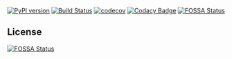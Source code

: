 [![PyPI version](https://badge.fury.io/py/rapydo-controller.svg)](https://badge.fury.io/py/rapydo-controller) [![Build Status](https://travis-ci.org/rapydo/do.svg?branch=master)](https://travis-ci.org/rapydo/do) [![codecov](https://codecov.io/gh/rapydo/do/branch/0.7.3/graph/badge.svg)](https://codecov.io/gh/rapydo/do) [![Codacy Badge](https://api.codacy.com/project/badge/Grade/9e552a06046d479db90623d7af44044b)](https://app.codacy.com/app/rapydo/do?utm_source=github.com&utm_medium=referral&utm_content=rapydo/do&utm_campaign=Badge_Grade_Dashboard)
[![FOSSA Status](https://app.fossa.io/api/projects/git%2Bgithub.com%2Frapydo%2Fdo.svg?type=shield)](https://app.fossa.io/projects/git%2Bgithub.com%2Frapydo%2Fdo?ref=badge_shield)


## License
[![FOSSA Status](https://app.fossa.io/api/projects/git%2Bgithub.com%2Frapydo%2Fdo.svg?type=large)](https://app.fossa.io/projects/git%2Bgithub.com%2Frapydo%2Fdo?ref=badge_large)